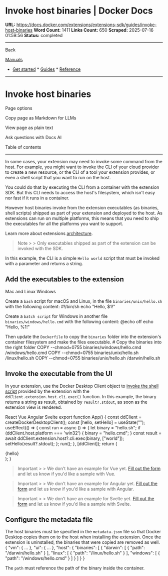 # Invoke host binaries | Docker Docs

**URL:** https://docs.docker.com/extensions/extensions-sdk/guides/invoke-host-binaries
**Word Count:** 1411
**Links Count:** 650
**Scraped:** 2025-07-16 01:59:56
**Status:** completed

---

Back

[Manuals](https://docs.docker.com/manuals/)

  * [Get started](https://docs.docker.com/get-started/)   * [Guides](https://docs.docker.com/guides/)   * [Reference](https://docs.docker.com/reference/)

* * *

# Invoke host binaries

Page options

Copy page as Markdown for LLMs

View page as plain text

Ask questions with Docs AI

Table of contents

* * *

In some cases, your extension may need to invoke some command from the host. For example, you might want to invoke the CLI of your cloud provider to create a new resource, or the CLI of a tool your extension provides, or even a shell script that you want to run on the host.

You could do that by executing the CLI from a container with the extension SDK. But this CLI needs to access the host's filesystem, which isn't easy nor fast if it runs in a container.

However host binaries invoke from the extension executables \(as binaries, shell scripts\) shipped as part of your extension and deployed to the host. As extensions can run on multiple platforms, this means that you need to ship the executables for all the platforms you want to support.

Learn more about extensions [architecture](https://docs.docker.com/extensions/extensions-sdk/architecture/).

> Note >  > Only executables shipped as part of the extension can be invoked with the SDK.

In this example, the CLI is a simple `Hello world` script that must be invoked with a parameter and returns a string.

## Add the executables to the extension

Mac and Linux  Windows

Create a `bash` script for macOS and Linux, in the file `binaries/unix/hello.sh` with the following content:               #!/bin/sh     echo "Hello, $1!"

Create a `batch script` for Windows in another file `binaries/windows/hello.cmd` with the following content:               @echo off     echo "Hello, %1!"

Then update the `Dockerfile` to copy the `binaries` folder into the extension's container filesystem and make the files executable.               # Copy the binaries into the right folder     COPY --chmod=0755 binaries/windows/hello.cmd /windows/hello.cmd     COPY --chmod=0755 binaries/unix/hello.sh /linux/hello.sh     COPY --chmod=0755 binaries/unix/hello.sh /darwin/hello.sh

## Invoke the executable from the UI

In your extension, use the Docker Desktop Client object to [invoke the shell script](https://docs.docker.com/extensions/extensions-sdk/dev/api/backend/#invoke-an-extension-binary-on-the-host) provided by the extension with the `ddClient.extension.host.cli.exec()` function. In this example, the binary returns a string as result, obtained by `result?.stdout`, as soon as the extension view is rendered.

React  Vue  Angular  Svelte               export function App() {       const ddClient = createDockerDesktopClient();       const [hello, setHello] = useState("");            useEffect(() => {         const run = async () => {           let binary = "hello.sh";           if (ddClient.host.platform === 'win32') {             binary = "hello.cmd";           }                const result = await ddClient.extension.host?.cli.exec(binary, ["world"]);           setHello(result?.stdout);              };         run();       }, [ddClient]);                return (         <div>           {hello}         </div>       );     }

> Important >  > We don't have an example for Vue yet. [Fill out the form](https://docs.google.com/forms/d/e/1FAIpQLSdxJDGFJl5oJ06rG7uqtw1rsSBZpUhv_s9HHtw80cytkh2X-Q/viewform?usp=pp_url&entry.1333218187=Vue) and let us know if you'd like a sample with Vue.

> Important >  > We don't have an example for Angular yet. [Fill out the form](https://docs.google.com/forms/d/e/1FAIpQLSdxJDGFJl5oJ06rG7uqtw1rsSBZpUhv_s9HHtw80cytkh2X-Q/viewform?usp=pp_url&entry.1333218187=Angular) and let us know if you'd like a sample with Angular.

> Important >  > We don't have an example for Svelte yet. [Fill out the form](https://docs.google.com/forms/d/e/1FAIpQLSdxJDGFJl5oJ06rG7uqtw1rsSBZpUhv_s9HHtw80cytkh2X-Q/viewform?usp=pp_url&entry.1333218187=Svelte) and let us know if you'd like a sample with Svelte.

## Configure the metadata file

The host binaries must be specified in the `metadata.json` file so that Docker Desktop copies them on to the host when installing the extension. Once the extension is uninstalled, the binaries that were copied are removed as well.               {       "vm": {         ...       },       "ui": {         ...       },       "host": {         "binaries": [           {             "darwin": [               {                 "path": "/darwin/hello.sh"               }             ],             "linux": [               {                 "path": "/linux/hello.sh"               }             ],             "windows": [               {                 "path": "/windows/hello.cmd"               }             ]           }         ]       }     }

The `path` must reference the path of the binary inside the container.